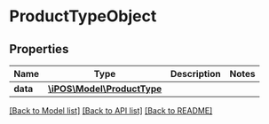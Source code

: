 # ProductTypeObject

## Properties
Name | Type | Description | Notes
------------ | ------------- | ------------- | -------------
**data** | [**\iPOS\Model\ProductType**](ProductType.md) |  | 

[[Back to Model list]](../README.md#documentation-for-models) [[Back to API list]](../README.md#documentation-for-api-endpoints) [[Back to README]](../README.md)



